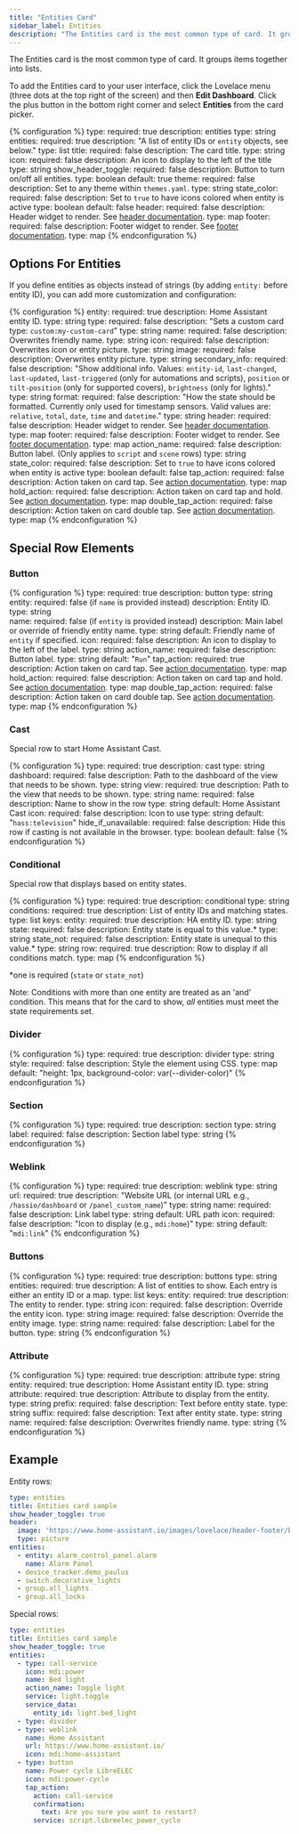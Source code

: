 ```yaml
---
title: "Entities Card"
sidebar_label: Entities
description: "The Entities card is the most common type of card. It groups items together into lists."
---
```


The Entities card is the most common type of card. It groups items together into lists.

To add the Entities card to your user interface, click the Lovelace menu (three dots at the top right of the screen) and then **Edit Dashboard**. Click the plus button in the bottom right corner and select **Entities** from the card picker.

{% configuration %}
type:
  required: true
  description: entities
  type: string
entities:
  required: true
  description: "A list of entity IDs or `entity` objects, see below."
  type: list
title:
  required: false
  description: The card title.
  type: string
icon:
  required: false
  description: An icon to display to the left of the title
  type: string
show_header_toggle:
  required: false
  description: Button to turn on/off all entities.
  type: boolean
  default: true
theme:
  required: false
  description: Set to any theme within `themes.yaml`.
  type: string
state_color:
  required: false
  description: Set to `true` to have icons colored when entity is active
  type: boolean
  default: false
header:
  required: false
  description: Header widget to render. See [header documentation](/lovelace/header-footer/).
  type: map
footer:
  required: false
  description: Footer widget to render. See [footer documentation](/lovelace/header-footer/).
  type: map
{% endconfiguration %}

## Options For Entities

If you define entities as objects instead of strings (by adding `entity:` before entity ID), you can add more customization and configuration:

{% configuration %}
entity:
  required: true
  description: Home Assistant entity ID.
  type: string
type:
  required: false
  description: "Sets a custom card type: `custom:my-custom-card`"
  type: string
name:
  required: false
  description: Overwrites friendly name.
  type: string
icon:
  required: false
  description: Overwrites icon or entity picture.
  type: string
image:
  required: false
  description: Overwrites entity picture.
  type: string
secondary_info:
  required: false
  description: "Show additional info. Values: `entity-id`, `last-changed`, `last-updated`, `last-triggered` (only for automations and scripts), `position` or `tilt-position` (only for supported covers), `brightness` (only for lights)."
  type: string
format:
  required: false
  description: "How the state should be formatted. Currently only used for timestamp sensors. Valid values are: `relative`, `total`, `date`, `time` and `datetime`."
  type: string
header:
  required: false
  description: Header widget to render. See [header documentation](/lovelace/header-footer/).
  type: map
footer:
  required: false
  description: Footer widget to render. See [footer documentation](/lovelace/header-footer/).
  type: map
action_name:
  required: false
  description: Button label. (Only applies to `script` and `scene` rows)
  type: string
state_color:
  required: false
  description: Set to `true` to have icons colored when entity is active
  type: boolean
  default: false
tap_action:
  required: false
  description: Action taken on card tap. See [action documentation](/lovelace/actions/#tap-action).
  type: map
hold_action:
  required: false
  description: Action taken on card tap and hold. See [action documentation](/lovelace/actions/#hold-action).
  type: map
double_tap_action:
  required: false
  description: Action taken on card double tap. See [action documentation](/lovelace/actions/#double-tap-action).
  type: map
{% endconfiguration %}

## Special Row Elements

### Button

{% configuration %}
type:
  required: true
  description: button
  type: string
entity:
  required: false (if `name` is provided instead)
  description: Entity ID.
  type: string  
name:
  required: false (if `entity` is provided instead)
  description: Main label or override of friendly entity name.
  type: string
  default: Friendly name of `entity` if specified.
icon:
  required: false
  description: An icon to display to the left of the label.
  type: string
action_name:
  required: false
  description: Button label.
  type: string
  default: "`Run`"
tap_action:
  required: true
  description: Action taken on card tap. See [action documentation](/lovelace/actions/#tap-action).
  type: map
hold_action:
  required: false
  description: Action taken on card tap and hold. See [action documentation](/lovelace/actions/#hold-action).
  type: map
double_tap_action:
  required: false
  description: Action taken on card double tap. See [action documentation](/lovelace/actions/#double-tap-action).
  type: map
{% endconfiguration %}

### Cast

Special row to start Home Assistant Cast.

{% configuration %}
type:
  required: true
  description: cast
  type: string
dashboard:
  required: false
  description: Path to the dashboard of the view that needs to be shown.
  type: string
view:
  required: true
  description: Path to the view that needs to be shown.
  type: string
name:
  required: false
  description: Name to show in the row
  type: string
  default: Home Assistant Cast
icon:
  required: false
  description: Icon to use
  type: string
  default: "`hass:television`"
hide_if_unavailable:
  required: false
  description: Hide this row if casting is not available in the browser.
  type: boolean
  default: false
{% endconfiguration %}

### Conditional

Special row that displays based on entity states.

{% configuration %}
type:
  required: true
  description: conditional
  type: string
conditions:
  required: true
  description: List of entity IDs and matching states.
  type: list
  keys:
    entity:
      required: true
      description: HA entity ID.
      type: string
    state:
      required: false
      description: Entity state is equal to this value.*
      type: string
    state_not:
      required: false
      description: Entity state is unequal to this value.*
      type: string
row:
  required: true
  description: Row to display if all conditions match.
  type: map
{% endconfiguration %}

*one is required (`state` or `state_not`)

Note: Conditions with more than one entity are treated as an 'and' condition. This means that for the card to show, *all* entities must meet the state requirements set.

### Divider

{% configuration %}
type:
  required: true
  description: divider
  type: string
style:
  required: false
  description: Style the element using CSS.
  type: map
  default: "height: 1px, background-color: var(--divider-color)"
{% endconfiguration %}

### Section

{% configuration %}
type:
  required: true
  description: section
  type: string
label:
  required: false
  description: Section label
  type: string
{% endconfiguration %}

### Weblink

{% configuration %}
type:
  required: true
  description: weblink
  type: string
url:
  required: true
  description: "Website URL (or internal URL e.g., `/hassio/dashboard` or `/panel_custom_name`)"
  type: string
name:
  required: false
  description: Link label
  type: string
  default: URL path
icon:
  required: false
  description: "Icon to display (e.g., `mdi:home`)"
  type: string
  default: "`mdi:link`"
{% endconfiguration %}

### Buttons

{% configuration %}
type:
  required: true
  description: buttons
  type: string
entities:
  required: true
  description: A list of entities to show. Each entry is either an entity ID or a map.
  type: list
  keys:
    entity:
      required: true
      description: The entity to render.
      type: string
    icon:
      required: false
      description: Override the entity icon.
      type: string
    image:
      required: false
      description: Override the entity image.
      type: string
    name:
      required: false
      description: Label for the button.
      type: string
{% endconfiguration %}

### Attribute

{% configuration %}
type:
  required: true
  description: attribute
  type: string
entity:
  required: true
  description: Home Assistant entity ID.
  type: string
attribute:
  required: true
  description: Attribute to display from the entity.
  type: string
prefix:
  required: false
  description: Text before entity state.
  type: string
suffix:
  required: false
  description: Text after entity state.
  type: string
name:
  required: false
  description: Overwrites friendly name.
  type: string
{% endconfiguration %}

## Example

Entity rows:

```yaml
type: entities
title: Entities card sample
show_header_toggle: true
header:
  image: 'https://www.home-assistant.io/images/lovelace/header-footer/balloons-header.png'
  type: picture
entities:
  - entity: alarm_control_panel.alarm
    name: Alarm Panel
  - device_tracker.demo_paulus
  - switch.decorative_lights
  - group.all_lights
  - group.all_locks
```

Special rows:

```yaml
type: entities
title: Entities card sample
show_header_toggle: true
entities:
  - type: call-service
    icon: mdi:power
    name: Bed light
    action_name: Toggle light
    service: light.toggle
    service_data:
      entity_id: light.bed_light
  - type: divider
  - type: weblink
    name: Home Assistant
    url: https://www.home-assistant.io/
    icon: mdi:home-assistant
  - type: button
    name: Power cycle LibreELEC
    icon: mdi:power-cycle
    tap_action:
      action: call-service
      confirmation:
        text: Are you sure you want to restart?
      service: script.libreelec_power_cycle
```
